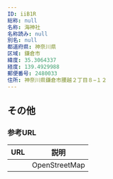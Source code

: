 ```yaml
---
ID: iiB1R
総称: null
名称: 海神社
名称読み: null
別名: null
都道府県: 神奈川県
区域: 鎌倉市
緯度: 35.3064337
経度: 139.4929988
郵便番号: 2480033
住所: 神奈川県鎌倉市腰越２丁目８−１２
---
```


## その他

### 参考URL

| URL | 説明          |
| --- | ------------- |
|     | OpenStreetMap |

